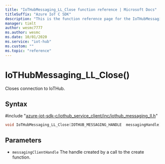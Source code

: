 ```yaml
---                             
title: "IoTHubMessaging_LL_Close function reference | Microsoft Docs" 
titleSuffix: "Azure IoT C SDK"            
description: "This is the function reference page for the IoTHubMessaging_LL_Close() function in the Azure IoT C SDK. This SDK is used with Azure IoT Hub and Azure IoT Hub Device Provisioning Service"            
manager: timlt                 
author: wesmc7777              
ms.author: wesmc               
ms.date: 10/01/2020                    
ms.service: "iot-hub"             
ms.custom: ""                
ms.topic: "reference"        
---                            
```


# IoTHubMessaging_LL_Close()

Closes connection to IoTHub.

## Syntax

\#include "[azure-iot-sdk-c/iothub_service_client/inc/iothub_messaging_ll.h](../iothub-messaging-ll-h.md)"  
```C
void IoTHubMessaging_LL_Close(IOTHUB_MESSAGING_HANDLE  messagingHandle);
```

## Parameters
* `messagingClientHandle` The handle created by a call to the create function.

